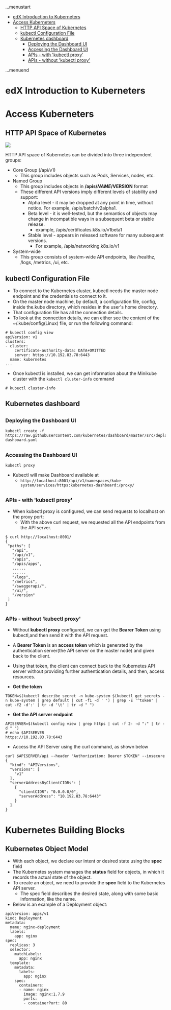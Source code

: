...menustart

 - [edX  Introduction to Kuberneters](#e017284a962c40a7dc29fd29bea64bb4)
 - [Access Kuberneters](#10ebfd4c6ede5e99a80eb32105dc4419)
     - [HTTP API Space of Kubernetes](#c9157975d6f67292424e86421d6ca49c)
     - [kubectl Configuration File](#70becb84ec118d75e27f125448562a2b)
     - [Kubernetes dashboard](#6bbde18895b093a1a0fc79b5c02e4462)
         - [Deploying the Dashboard UI](#ae1fd03692378014b99c5c70b6c121af)
         - [Accessing the Dashboard UI](#f32d0f539f9fbaff4c670cd2e5d7b14d)
         - [APIs - with 'kubectl proxy'](#d7dba71d2e1aa5aea658e819489eab4d)
         - [APIs - without 'kubectl proxy'](#c4a8eba76a7943e2e98a2e8b0f014db3)

...menuend


<h2 id="e017284a962c40a7dc29fd29bea64bb4"></h2>

# edX  Introduction to Kuberneters


<h2 id="10ebfd4c6ede5e99a80eb32105dc4419"></h2>

# Access Kuberneters

<h2 id="c9157975d6f67292424e86421d6ca49c"></h2>

## HTTP API Space of Kubernetes

![](https://raw.githubusercontent.com/mebusy/notes/master/imgs/k8s-api-server-space.jpg)

HTTP API space of Kubernetes can be divided into three independent groups:

 - Core Group (/api/v1)
    - This group includes objects such as Pods, Services, nodes, etc.
 - Named Group
    - This group includes objects in **/apis/$NAME/$VERSION** format
    - These different API versions imply different levels of stability and support:
        - Alpha level - it may be dropped at any point in time, without notice. For example, /apis/batch/v2alpha1.
        - Beta level - it is well-tested, but the semantics of objects may change in incompatible ways in a subsequent beta or stable release. 
            - example, /apis/certificates.k8s.io/v1beta1
        - Stable level - appears in released software for many subsequent versions.
            - For example, /apis/networking.k8s.io/v1
 - System-wide
    - This group consists of system-wide API endpoints, like /healthz, /logs, /metrics, /ui, etc.

<h2 id="70becb84ec118d75e27f125448562a2b"></h2>

## kubectl Configuration File

 - To connect to the Kubernetes cluster, kubectl needs the master node endpoint and the credentials to connect to it.
 - On the master node machine, by default, a configuration file, config, inside the.kube directory, which resides in the user's home directory.
 - That configuration file has all the connection details.  
 - To look at the connection details, we can either see the content of the ~/.kube/config(Linux) file, or run the following command:


```
# kubectl config view
apiVersion: v1
clusters:
- cluster:
    certificate-authority-data: DATA+OMITTED
    server: https://10.192.83.78:6443
  name: kubernetes
...
```

 - Once kubectl is installed, we can get information about the Minikube cluster with the `kubectl cluster-info` command

```
# kubectl cluster-info
```


<h2 id="6bbde18895b093a1a0fc79b5c02e4462"></h2>

## Kubernetes dashboard 

<h2 id="ae1fd03692378014b99c5c70b6c121af"></h2>

### Deploying the Dashboard UI

```
kubectl create -f https://raw.githubusercontent.com/kubernetes/dashboard/master/src/deploy/recommended/kubernetes-dashboard.yaml
```

<h2 id="f32d0f539f9fbaff4c670cd2e5d7b14d"></h2>

### Accessing the Dashboard UI

```
kubectl proxy
```

 - Kubectl will make Dashboard available at
    - `http://localhost:8001/api/v1/namespaces/kube-system/services/https:kubernetes-dashboard:/proxy/`

<h2 id="d7dba71d2e1aa5aea658e819489eab4d"></h2>

### APIs - with 'kubectl proxy'

 - When kubectl proxy is configured, we can send requests to localhost on the proxy port:
    - With the above curl request, we requested all the API endpoints from the API server.

```
$ curl http://localhost:8001/
{
 "paths": [
   "/api",
   "/api/v1",
   "/apis",
   "/apis/apps",
   ......
   ......
   "/logs",
   "/metrics",
   "/swaggerapi/",
   "/ui/",
   "/version"
 ]
}
```

<h2 id="c4a8eba76a7943e2e98a2e8b0f014db3"></h2>

### APIs - without 'kubectl proxy'

 - Without **kubectl proxy** configured, we can get the **Bearer Token** using kubectl,and then send it with the API request.
 - A **Bearer Token** is an **access token** which is generated by the authentication server(the API server on the master node) and given back to the client. 
 - Using that token, the client can connect back to the Kubernetes API server without providing further authentication details, and then, access resources. 

 - **Get the token**

```
TOKEN=$(kubectl describe secret -n kube-system $(kubectl get secrets -n kube-system | grep default | cut -f1 -d ' ') | grep -E '^token' | cut -f2 -d':' | tr -d '\t' | tr -d " ")
```

 - **Get the API server endpoint**


```
APISERVER=$(kubectl config view | grep https | cut -f 2- -d ":" | tr -d " ")
# echo $APISERVER
https://10.192.83.78:6443
```

 - Access the API Server using the curl command, as shown below

```
curl $APISERVER/api --header "Authorization: Bearer $TOKEN" --insecure
{
  "kind": "APIVersions",
  "versions": [
    "v1"
  ],
  "serverAddressByClientCIDRs": [
    {
      "clientCIDR": "0.0.0.0/0",
      "serverAddress": "10.192.83.78:6443"
    }
  ]
}
```

# Kubernetes Building Blocks

## Kubernetes Object Model

 - With each object, we declare our intent or desired state using the **spec** field
 - The Kubernetes system manages the **status** field for objects, in which it records the actual state of the object. 
 - To create an object, we need to provide the **spec** field to the Kubernetes API server. 
    - The spec field describes the desired state, along with some basic information, like the name. 
 - Below is an example of a Deployment object:

```
apiVersion: apps/v1
kind: Deployment
metadata:
  name: nginx-deployment
  labels:
    app: nginx
spec:
  replicas: 3
  selector:
    matchLabels:
      app: nginx
  template:
    metadata:
      labels:
        app: nginx
    spec:
      containers:
      - name: nginx
        image: nginx:1.7.9
        ports:
        - containerPort: 80
```
